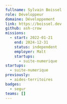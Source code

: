 ```yaml
---
fullname: Sylvain Boissel
role: Développeur
domaine: Développement
link: https://boissel.dev
github: ash-crow
missions:
  - start: 2022-01-21
    end: 2024-12-31
    status: independent
    employer: Malt
    startups:
      - suite-numerique
startups:
  - suite-numerique
previously:
  - aides-territoires
badges:
  - segur
teams: []
---
```


